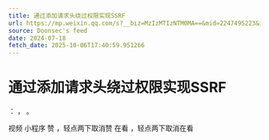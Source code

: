 ```yaml
---
title: 通过添加请求头绕过权限实现SSRF
url: https://mp.weixin.qq.com/s?__biz=MzIzMTIzNTM0MA==&mid=2247495223&idx=1&sn=f7d9d5767c3a78f120640a3f4d6e9df9
source: Doonsec's feed
date: 2024-07-18
fetch_date: 2025-10-06T17:40:59.951266
---
```


# 通过添加请求头绕过权限实现SSRF

：
，
。

视频
小程序
赞
，轻点两下取消赞
在看
，轻点两下取消在看